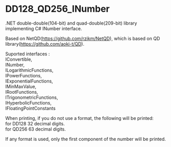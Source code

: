 # DD128_QD256_INumber

.NET double-double(104-bit) and quad-double(209-bit) library implementing C# INumber interface.

Based on NetQD(https://github.com/rzikm/NetQD), which is based on QD library(https://github.com/aoki-t/QD).

Suported interfaces :\
IConvertible,\
INumber<T>,\
ILogarithmicFunctions<T>,\
IPowerFunctions<T>,\
IExponentialFunctions<T>,\
IMinMaxValue<T>,\
IRootFunctions<T>,\
ITrigonometricFunctions<T>,\
IHyperbolicFunctions<T>,\
IFloatingPointConstants<T>

When printing, if you do not use a format, the following will be printed:\
for DD128 32 decimal digits.\
for QD256 63 decimal digits.

If any format is used, only the first component of the number will be printed.
